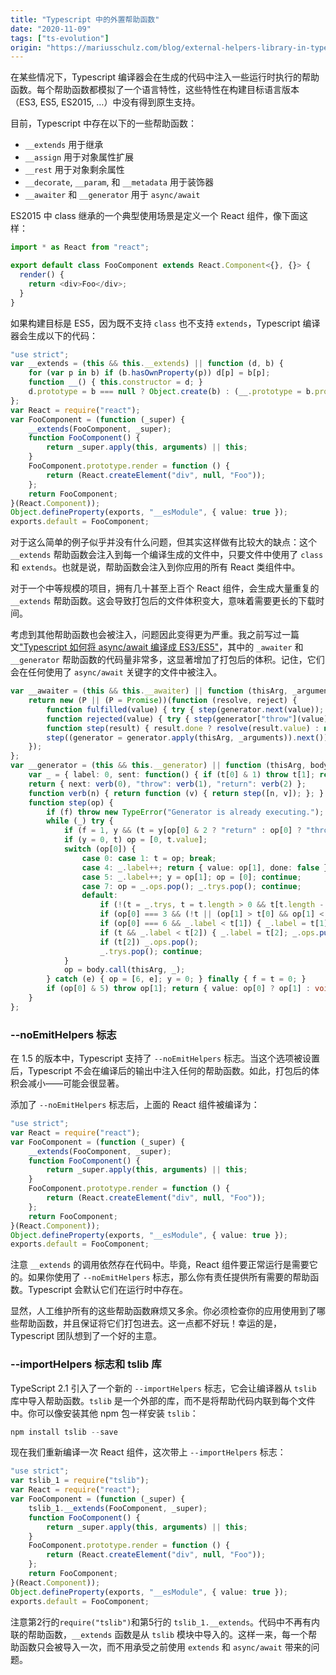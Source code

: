 ```yaml
---
title: "Typescript 中的外置帮助函数"
date: "2020-11-09"
tags: ["ts-evolution"]
origin: "https://mariusschulz.com/blog/external-helpers-library-in-typescript"
---
```


在某些情况下，Typescript 编译器会在生成的代码中注入一些运行时执行的帮助函数。每个帮助函数都模拟了一个语言特性，这些特性在构建目标语言版本（ES3, ES5, ES2015, …）中没有得到原生支持。

目前，Typescript 中存在以下的一些帮助函数：

- `__extends` 用于继承
- `__assign` 用于对象属性扩展
- `__rest` 用于对象剩余属性
- `__decorate`, `__param`, 和 `__metadata` 用于装饰器
- `__awaiter` 和 `__generator` 用于 `async/await`

ES2015 中 class 继承的一个典型使用场景是定义一个 React 组件，像下面这样：

```ts
import * as React from "react";

export default class FooComponent extends React.Component<{}, {}> {
  render() {
    return <div>Foo</div>;
  }
}
```

如果构建目标是 ES5，因为既不支持 `class` 也不支持 `extends`，Typescript 编译器会生成以下的代码：

```ts
"use strict";
var __extends = (this && this.__extends) || function (d, b) {
    for (var p in b) if (b.hasOwnProperty(p)) d[p] = b[p];
    function __() { this.constructor = d; }
    d.prototype = b === null ? Object.create(b) : (__.prototype = b.prototype, new __());
};
var React = require("react");
var FooComponent = (function (_super) {
    __extends(FooComponent, _super);
    function FooComponent() {
        return _super.apply(this, arguments) || this;
    }
    FooComponent.prototype.render = function () {
        return (React.createElement("div", null, "Foo"));
    };
    return FooComponent;
}(React.Component));
Object.defineProperty(exports, "__esModule", { value: true });
exports.default = FooComponent;
```

对于这么简单的例子似乎并没有什么问题，但其实这样做有比较大的缺点：这个 `__extends` 帮助函数会注入到每一个编译生成的文件中，只要文件中使用了 `class` 和 `extends`。也就是说，帮助函数会注入到你应用的所有 React 类组件中。

对于一个中等规模的项目，拥有几十甚至上百个 React 组件，会生成大量重复的 `__extends` 帮助函数。这会导致打包后的文件体积变大，意味着需要更长的下载时间。

考虑到其他帮助函数也会被注入，问题因此变得更为严重。我之前写过一篇文["Typescript 如何将 async/await 编译成 ES3/ES5"](https://chaosflutter.com/ts-evolution/compiling-async-await-to-es3-es5-in-typescript)，其中的 `_awaiter` 和 `__generator` 帮助函数的代码量非常多，这显著增加了打包后的体积。记住，它们会在任何使用了 `async/await` 关键字的文件中被注入。

```ts
var __awaiter = (this && this.__awaiter) || function (thisArg, _arguments, P, generator) {
    return new (P || (P = Promise))(function (resolve, reject) {
        function fulfilled(value) { try { step(generator.next(value)); } catch (e) { reject(e); } }
        function rejected(value) { try { step(generator["throw"](value)); } catch (e) { reject(e); } }
        function step(result) { result.done ? resolve(result.value) : new P(function (resolve) { resolve(result.value); }).then(fulfilled, rejected); }
        step((generator = generator.apply(thisArg, _arguments)).next());
    });
};
var __generator = (this && this.__generator) || function (thisArg, body) {
    var _ = { label: 0, sent: function() { if (t[0] & 1) throw t[1]; return t[1]; }, trys: [], ops: [] }, f, y, t;
    return { next: verb(0), "throw": verb(1), "return": verb(2) };
    function verb(n) { return function (v) { return step([n, v]); }; }
    function step(op) {
        if (f) throw new TypeError("Generator is already executing.");
        while (_) try {
            if (f = 1, y && (t = y[op[0] & 2 ? "return" : op[0] ? "throw" : "next"]) && !(t = t.call(y, op[1])).done) return t;
            if (y = 0, t) op = [0, t.value];
            switch (op[0]) {
                case 0: case 1: t = op; break;
                case 4: _.label++; return { value: op[1], done: false };
                case 5: _.label++; y = op[1]; op = [0]; continue;
                case 7: op = _.ops.pop(); _.trys.pop(); continue;
                default:
                    if (!(t = _.trys, t = t.length > 0 && t[t.length - 1]) && (op[0] === 6 || op[0] === 2)) { _ = 0; continue; }
                    if (op[0] === 3 && (!t || (op[1] > t[0] && op[1] < t[3]))) { _.label = op[1]; break; }
                    if (op[0] === 6 && _.label < t[1]) { _.label = t[1]; t = op; break; }
                    if (t && _.label < t[2]) { _.label = t[2]; _.ops.push(op); break; }
                    if (t[2]) _.ops.pop();
                    _.trys.pop(); continue;
            }
            op = body.call(thisArg, _);
        } catch (e) { op = [6, e]; y = 0; } finally { f = t = 0; }
        if (op[0] & 5) throw op[1]; return { value: op[0] ? op[1] : void 0, done: true };
    }
};
```

### --noEmitHelpers 标志

在 1.5 的版本中，Typescript 支持了 `--noEmitHelpers` 标志。当这个选项被设置后，Typescript 不会在编译后的输出中注入任何的帮助函数。如此，打包后的体积会减小——可能会很显著。

添加了 `--noEmitHelpers` 标志后，上面的 React 组件被编译为：

```ts
"use strict";
var React = require("react");
var FooComponent = (function (_super) {
    __extends(FooComponent, _super);
    function FooComponent() {
        return _super.apply(this, arguments) || this;
    }
    FooComponent.prototype.render = function () {
        return (React.createElement("div", null, "Foo"));
    };
    return FooComponent;
}(React.Component));
Object.defineProperty(exports, "__esModule", { value: true });
exports.default = FooComponent;
```

注意 `__extends` 的调用依然存在代码中。毕竟，React 组件要正常运行是需要它的。如果你使用了 `--noEmitHelpers` 标志，那么你有责任提供所有需要的帮助函数。Typescript 会默认它们在运行时中存在。

显然，人工维护所有的这些帮助函数麻烦又多余。你必须检查你的应用使用到了哪些帮助函数，并且保证将它们打包进去。这一点都不好玩！幸运的是，Typescript 团队想到了一个好的主意。

### --importHelpers 标志和 tslib 库

TypeScript 2.1 引入了一个新的 `--importHelpers` 标志，它会让编译器从 `tslib` 库中导入帮助函数。`tslib` 是一个外部的库，而不是将帮助代码内联到每个文件中。你可以像安装其他 npm 包一样安装 `tslib`：

```ts
npm install tslib --save
```

现在我们重新编译一次 React 组件，这次带上 `--importHelpers` 标志：

```ts
"use strict";
var tslib_1 = require("tslib");
var React = require("react");
var FooComponent = (function (_super) {
    tslib_1.__extends(FooComponent, _super);
    function FooComponent() {
        return _super.apply(this, arguments) || this;
    }
    FooComponent.prototype.render = function () {
        return (React.createElement("div", null, "Foo"));
    };
    return FooComponent;
}(React.Component));
Object.defineProperty(exports, "__esModule", { value: true });
exports.default = FooComponent;
```

注意第2行的`require("tslib")`和第5行的 `tslib_1.__extends`。代码中不再有内联的帮助函数，`__extends` 函数是从 `tslib` 模块中导入的。这样一来，每一个帮助函数只会被导入一次，而不用承受之前使用 `extends` 和 `async/await` 带来的问题。